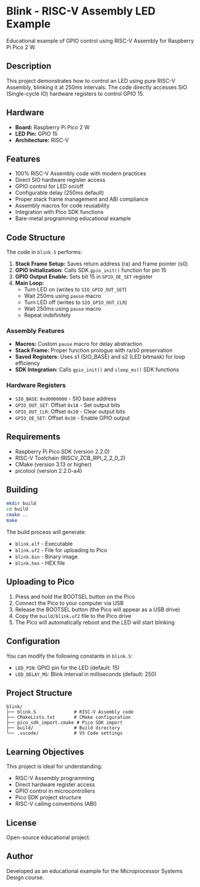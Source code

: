 # Blink - RISC-V Assembly LED Example

Educational example of GPIO control using RISC-V Assembly for Raspberry Pi Pico 2 W.

## Description

This project demonstrates how to control an LED using pure RISC-V Assembly, blinking it at 250ms intervals. The code directly accesses SIO (Single-cycle IO) hardware registers to control GPIO 15.

## Hardware

- **Board:** Raspberry Pi Pico 2 W
- **LED Pin:** GPIO 15
- **Architecture:** RISC-V

## Features

- 100% RISC-V Assembly code with modern practices
- Direct SIO hardware register access
- GPIO control for LED on/off
- Configurable delay (250ms default)
- Proper stack frame management and ABI compliance
- Assembly macros for code reusability
- Integration with Pico SDK functions
- Bare-metal programming educational example

## Code Structure

The code in `blink.S` performs:

1. **Stack Frame Setup:** Saves return address (ra) and frame pointer (s0)
2. **GPIO Initialization:** Calls SDK `gpio_init()` function for pin 15
3. **GPIO Output Enable:** Sets bit 15 in `GPIO_OE_SET` register
4. **Main Loop:**
   - Turn LED on (writes to `SIO_GPIO_OUT_SET`)
   - Wait 250ms using `pause` macro
   - Turn LED off (writes to `SIO_GPIO_OUT_CLR`)
   - Wait 250ms using `pause` macro
   - Repeat indefinitely

### Assembly Features

- **Macros:** Custom `pause` macro for delay abstraction
- **Stack Frame:** Proper function prologue with ra/s0 preservation
- **Saved Registers:** Uses s1 (SIO_BASE) and s2 (LED bitmask) for loop efficiency
- **SDK Integration:** Calls `gpio_init()` and `sleep_ms()` SDK functions

### Hardware Registers

- `SIO_BASE`: `0xd0000000` - SIO base address
- `GPIO_OUT_SET`: Offset `0x18` - Set output bits
- `GPIO_OUT_CLR`: Offset `0x20` - Clear output bits
- `GPIO_OE_SET`: Offset `0x38` - Enable GPIO output

## Requirements

- Raspberry Pi Pico SDK (version 2.2.0)
- RISC-V Toolchain (RISCV_ZCB_RPI_2_2_0_2)
- CMake (version 3.13 or higher)
- picotool (version 2.2.0-a4)

## Building

```bash
mkdir build
cd build
cmake ..
make
```

The build process will generate:
- `blink.elf` - Executable
- `blink.uf2` - File for uploading to Pico
- `blink.bin` - Binary image
- `blink.hex` - HEX file

## Uploading to Pico

1. Press and hold the BOOTSEL button on the Pico
2. Connect the Pico to your computer via USB
3. Release the BOOTSEL button (the Pico will appear as a USB drive)
4. Copy the `build/blink.uf2` file to the Pico drive
5. The Pico will automatically reboot and the LED will start blinking

## Configuration

You can modify the following constants in `blink.S`:

- `LED_PIN`: GPIO pin for the LED (default: 15)
- `LED_DELAY_MS`: Blink interval in milliseconds (default: 250)

## Project Structure

```
blink/
├── blink.S              # RISC-V Assembly code
├── CMakeLists.txt       # CMake configuration
├── pico_sdk_import.cmake # Pico SDK import
├── build/               # Build directory
└── .vscode/             # VS Code settings
```

## Learning Objectives

This project is ideal for understanding:
- RISC-V Assembly programming
- Direct hardware register access
- GPIO control in microcontrollers
- Pico SDK project structure
- RISC-V calling conventions (ABI)

## License

Open-source educational project.

## Author

Developed as an educational example for the Microprocessor Systems Design course.
